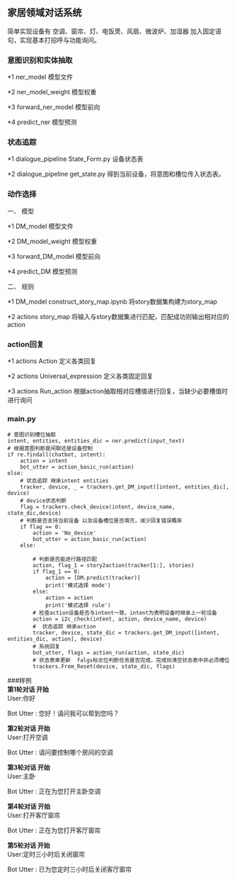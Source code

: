 ## **家居领域对话系统**

简单实现设备有 空调、窗帘、灯、电饭煲、风扇、微波炉、加湿器 
加入固定语句，实现基本打招呼与功能询问。

### 意图识别和实体抽取
 *1 ner_model 模型文件
 
 *2 ner_model_weight 模型权重
 
 *3 forward_ner_model 模型前向
 
 *4 predict_ner 模型预测
 
### 状态追踪

 *1 dialogue_pipeline  State_Form.py 设备状态表
 
 *2 dialogue_pipeline  get_state.py  得到当前设备，将意图和槽位传入状态表。
 
### 动作选择

一、 模型

 *1 DM_model 模型文件
 
 *2 DM_model_weight 模型权重
 
 *3 forward_DM_model 模型前向
 
 *4 predict_DM 模型预测

二、 规则

 *1 DM_model construct_story_map.ipynb  将story数据集构建为story_map
 
 *2 actions story_map  将输入与story数据集进行匹配，匹配成功则输出相对应的action
 
### action回复

 *1 actions Action 定义各类回复
 
 *2 actions Universal_expression 定义各类固定回复
 
 *3 actions Run_action 根据action抽取相对应槽值进行回复，当缺少必要槽值时进行询问
 
### main.py

    # 意图识别槽位抽取 
    intent, entities, entities_dic = ner.predict(input_text)
    # 根据意图判断是闲聊还是设备控制
    if re.findall(chatbot, intent):
        action = intent
        bot_utter = action_basic_run(action)
    else:
        # 状态追踪 继承intent entities
        tracker, device, _ = trackers.get_DM_input([intent, entities_dic], device)
        # device状态判断
        flag = trackers.check_device(intent, device_name, state_dic,device)
        # 判断是否支持当前设备 以及设备槽位是否填充，减少回复错误概率
        if flag == 0:
            action = 'No_device'
            bot_utter = action_basic_run(action)
        else:

            # 判断是否能进行路径匹配
            action, flag_1 = story2action(tracker[1:], stories)
            if flag_1 == 0:
                action = [DM.predict(tracker)]
                print('模式选择 mode')
            else:
                action = action
                print('模式选择 rule')
            # 检查action设备是否与intent一致，intent为表明设备时继承上一轮设备
            action = i2c_check(intent, action, device_name, device)
            #  状态追踪 继承action
            tracker, device, state_dic = trackers.get_DM_input([intent, entities_dic, action], device)
            # 系统回复
            bot_utter, flags = action_run(action, state_dic)
            # 状态表单更新  falgs标志位判断任务是否完成，完成则清空状态表中非必须槽位
            trackers.From_Reset(device, state_dic, flags)


###样例  
**********************第1轮对话 开始**********************  
User:你好  
 
Bot Utter :  您好！请问我可以帮到您吗？  

**********************第2轮对话 开始**********************  
User:打开空调  

Bot Utter :  请问要控制哪个房间的空调  

**********************第3轮对话 开始**********************  
User:主卧    

Bot Utter :  正在为您打开主卧空调  

**********************第4轮对话 开始**********************  
User:打开客厅窗帘  

Bot Utter :  正在为您打开客厅窗帘  

**********************第5轮对话 开始**********************  
User:定时三小时后关闭窗帘  

Bot Utter :  已为您定时三小时后关闭客厅窗帘  

